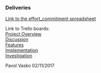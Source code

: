 <h3>Deliveries</h3>

[Link to the effort_commitment spreadsheet](https://docs.google.com/spreadsheets/d/1e8mAxaa04NjGEFdHMqVXnvAoCGOThwHOcgVDM6tjN7I/edit?usp=sharing)

Link to Trello boards:</br>
[Project Overview](https://trello.com/b/pQUjWQI2)</br>
[Discussion](https://trello.com/b/e19nbhjk)</br>
[Features](https://trello.com/b/kk4rkYEn)</br>
[Implementation](https://trello.com/b/56IwFZUO)</br>
[Investigation](https://trello.com/b/44aasFCY)</br>





Pavol Vasko
02/11/2017
